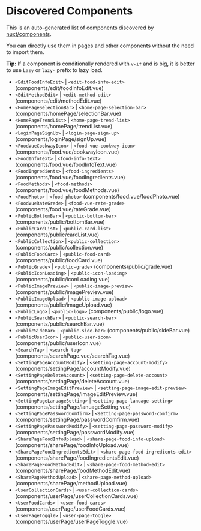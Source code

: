 # Discovered Components

This is an auto-generated list of components discovered by [nuxt/components](https://github.com/nuxt/components).

You can directly use them in pages and other components without the need to import them.

**Tip:** If a component is conditionally rendered with `v-if` and is big, it is better to use `Lazy` or `lazy-` prefix to lazy load.

- `<EditFoodInfoEdit>` | `<edit-food-info-edit>` (components/edit/foodInfoEdit.vue)
- `<EditMethodEdit>` | `<edit-method-edit>` (components/edit/methodEdit.vue)
- `<HomePageSelectionBar>` | `<home-page-selection-bar>` (components/homePage/selectionBar.vue)
- `<HomePageTrendList>` | `<home-page-trend-list>` (components/homePage/trendList.vue)
- `<LoginPageSignUp>` | `<login-page-sign-up>` (components/loginPage/signUp.vue)
- `<FoodVueCookwayIcon>` | `<food-vue-cookway-icon>` (components/food.vue/cookwayIcon.vue)
- `<FoodInfoText>` | `<food-info-text>` (components/food.vue/foodInfoText.vue)
- `<FoodIngredients>` | `<food-ingredients>` (components/food.vue/foodIngredients.vue)
- `<FoodMethods>` | `<food-methods>` (components/food.vue/foodMethods.vue)
- `<FoodPhoto>` | `<food-photo>` (components/food.vue/foodPhoto.vue)
- `<FoodVueRateGrade>` | `<food-vue-rate-grade>` (components/food.vue/rateGrade.vue)
- `<PublicBottomBar>` | `<public-bottom-bar>` (components/public/bottomBar.vue)
- `<PublicCardList>` | `<public-card-list>` (components/public/cardList.vue)
- `<PublicCollection>` | `<public-collection>` (components/public/collection.vue)
- `<PublicFoodCard>` | `<public-food-card>` (components/public/foodCard.vue)
- `<PublicGrade>` | `<public-grade>` (components/public/grade.vue)
- `<PublicIconLoading>` | `<public-icon-loading>` (components/public/iconLoading.vue)
- `<PublicImagePreview>` | `<public-image-preview>` (components/public/imagePreview.vue)
- `<PublicImageUpload>` | `<public-image-upload>` (components/public/imageUpload.vue)
- `<PublicLogo>` | `<public-logo>` (components/public/logo.vue)
- `<PublicSearchBar>` | `<public-search-bar>` (components/public/searchBar.vue)
- `<PublicSideBar>` | `<public-side-bar>` (components/public/sideBar.vue)
- `<PublicUserIcon>` | `<public-user-icon>` (components/public/userIcon.vue)
- `<SearchTag>` | `<search-tag>` (components/searchPage.vue/searchTag.vue)
- `<SettingPageAccountModify>` | `<setting-page-account-modify>` (components/settingPage/accountModify.vue)
- `<SettingPageDeleteAccount>` | `<setting-page-delete-account>` (components/settingPage/deleteAccount.vue)
- `<SettingPageImageEditPreview>` | `<setting-page-image-edit-preview>` (components/settingPage/imageEditPreview.vue)
- `<SettingPageLanuageSetting>` | `<setting-page-lanuage-setting>` (components/settingPage/lanuageSetting.vue)
- `<SettingPagePasswordComfirm>` | `<setting-page-password-comfirm>` (components/settingPage/passwordComfirm.vue)
- `<SettingPagePasswordModify>` | `<setting-page-password-modify>` (components/settingPage/passwordModify.vue)
- `<SharePageFoodInfoUpload>` | `<share-page-food-info-upload>` (components/sharePage/foodInfoUpload.vue)
- `<SharePageFoodIngredientsEdit>` | `<share-page-food-ingredients-edit>` (components/sharePage/foodIngredientsEdit.vue)
- `<SharePageFoodMethodEdit>` | `<share-page-food-method-edit>` (components/sharePage/foodMethodEdit.vue)
- `<SharePageMethodUpload>` | `<share-page-method-upload>` (components/sharePage/methodUpload.vue)
- `<UserCollectionCards>` | `<user-collection-cards>` (components/userPage/userCollectionCards.vue)
- `<UserFoodCards>` | `<user-food-cards>` (components/userPage/userFoodCards.vue)
- `<UserPageToggle>` | `<user-page-toggle>` (components/userPage/userPageToggle.vue)
